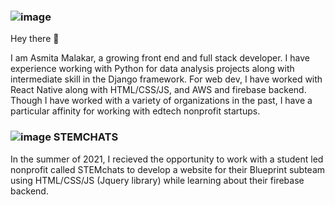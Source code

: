                                                                       
   ### ![image](https://user-images.githubusercontent.com/55673323/140675537-ff53bf80-e15c-478f-8509-30919bcb4ead.png)
   
   Hey there 👋
   
   I am Asmita Malakar, a growing front end and full stack developer. I have experience working with Python for data analysis projects along with intermediate skill in the Django framework. For web dev, I have worked with React Native along with HTML/CSS/JS, and AWS and firebase backend. Though I have worked with a variety of organizations in the past, I have a particular affinity for working with edtech nonprofit startups. 
   
  
  
                                                                                                                    
  ### ![image](https://user-images.githubusercontent.com/55673323/140675493-ba30e4ec-e781-467d-8368-9d61eb7f12af.png)           STEMCHATS

In the summer of 2021, I recieved the opportunity to work with a student led nonprofit called STEMchats to develop a website for their Blueprint subteam using HTML/CSS/JS (Jquery library) while learning about their firebase backend.                                                                        




<!--
**Asmita-Malakar/Asmita-Malakar** is a ✨ _special_ ✨ repository because its `README.md` (this file) appears on your GitHub profile.

### Hi there 👋

-->
